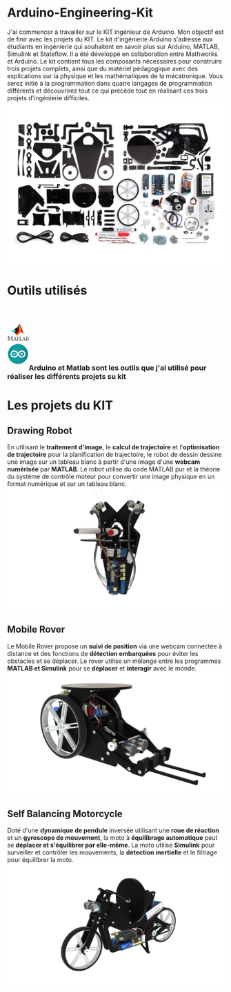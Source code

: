 # Arduino-Engineering-Kit
J'ai commencer à travailler sur le KIT ingénieur de Arduino. Mon objectif est de finir avec les projets du KIT.
Le kit d'ingénierie Arduino s'adresse aux étudiants en ingénierie qui souhaitent en savoir plus sur Arduino, MATLAB, Simulink et Stateflow. Il a été développé en collaboration entre Mathworks et Arduino. Le kit contient tous les composants nécessaires pour construire trois projets complets, ainsi que du matériel pédagogique avec des explications sur la physique et les mathématiques de la mécatronique. Vous serez initié à la programmation dans quatre langages de programmation différents et découvrirez tout ce qui précède tout en réalisant ces trois projets d'ingénierie difficiles.
![Kit](Assets/kit.jpg)

# Outils utilisés
<code> <img align="left" width="50px" src="https://raw.githubusercontent.com/github/explore/80688e429a7d4ef2fca1e82350fe8e3517d3494d/topics/matlab/matlab.png"/> </code>
<code> <img align="left" width="50px" src="https://raw.githubusercontent.com/github/explore/80688e429a7d4ef2fca1e82350fe8e3517d3494d/topics/arduino/arduino.png"/> </code>
-----------------
### Arduino et Matlab sont les outils que j'ai utilisé pour réaliser les différents projets su kit

# Les projets du KIT
## Drawing Robot
En utilisant le **traitement d'image**, le **calcul de trajectoire** et l'**optimisation de trajectoire** pour la planification de trajectoire, le robot de dessin dessine une image sur un tableau blanc à partir d'une image d'une **webcam numérisée** par **MATLAB**. Le robot utilise du code MATLAB pur et la théorie du système de contrôle moteur pour convertir une image physique en un format numérique et sur un tableau blanc.
![Drawing](Assets/drawing_robot.png)

## Mobile Rover
Le Mobile Rover propose un **suivi de position** via une webcam connectée à distance et des fonctions de **détection embarquées** pour éviter les obstacles et se déplacer. Le rover utilise un mélange entre les programmes **MATLAB et Simulink** pour se **déplacer** et **interagir** avec le monde.
![Charet](Assets/charret_robot.png)

## Self Balancing Motorcycle
Doté d'une **dynamique de pendule** inversée utilisant une **roue de réaction** et un **gyroscope de mouvement**, la moto à **équilibrage automatique** peut se **déplacer et s'équilibrer par elle-même**. La moto utilise **Simulink** pour surveiller et contrôler les mouvements, la **détection inertielle** et le filtrage pour équilibrer la moto.
![Motorcycle](Assets/self_balancing_moto.png)
